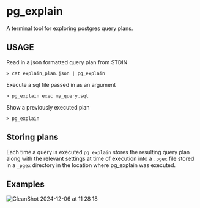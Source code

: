 # pg_explain

A terminal tool for exploring postgres query plans.

## USAGE

Read in a json formatted query plan from STDIN

```
> cat explain_plan.json | pg_explain
```

Execute a sql file passed in as an argument

```
> pg_explain exec my_query.sql
```

Show a previously executed plan

```
> pg_explain
```

## Storing plans

Each time a query is executed `pg_explain` stores the resulting query plan
along with the relevant settings at time of execution into a `.pgex` file
stored in a `_pgex` directory in the location where pg_explain was executed.

## Examples

![CleanShot 2024-12-06 at 11 28 18](https://github.com/user-attachments/assets/46dda840-7246-42c4-88ee-250a7c98f1a0)
